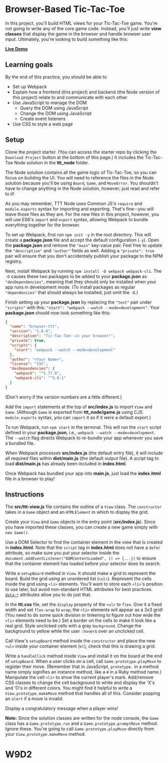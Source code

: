 # Browser-Based Tic-Tac-Toe

In this project, you'll build HTML views for your Tic-Tac-Toe game. You're not
going to write any of the core game code. Instead, you'll just write **view
classes** that display the game in the browser and handle browser user input.
Ultimately, you're looking to build something like this:

**[Live Demo][ttt-demo]**

## Learning goals

By the end of this practice, you should be able to

- Set up Webpack
- Explain how a frontend (this project) and backend (the Node version of this
  project) relate to and communicate with each other
- Use JavaScript to manage the DOM
  - Query the DOM using JavaScript
  - Change the DOM using JavaScript
  - Create event listeners
- Use CSS to style a web page

## Setup

Clone the project starter. (You can access the starter repo by clicking the
`Download Project` button at the bottom of this page.) It includes the
Tic-Tac-Toe Node solution in the __ttt_node__ folder.

The Node solution contains all the game logic of Tic-Tac-Toe, so you can focus
on building the UI. You will need to reference the files in the Node solution
because you'll be using `Board`, `Game`, and `MoveError`. You shouldn't have to
change anything in the Node solution, however; just read and refer to it!

As you may remember, TTT Node uses Common JS's `require` and `module.exports`
syntax for importing and exporting. That's fine--you will leave those files as
they are. For the new files in this project, however, you will use ES6's
`import` and `export` syntax, allowing Webpack to bundle everything together for
the browser.

To set up Webpack, first run `npm init -y` in the root directory. This will
create a __package.json__ file and accept the default configuration (`-y`). Open
the __package.json__ and remove the `"main"` key-value pair. Feel free to update
the `"description"` and `"author"` fields as well. Adding a `"private": true`
pair will ensure that you don't accidentally publish your package to the NPM
registry.

Next, install Webpack by running `npm install -D webpack webpack-cli`. The `-D`
causes these two packages to be added to your __package.json__ as
`"devDependencies"`, meaning that they should only be installed when your app
runs in development mode. (To install packages as regular `"dependencies"` that
should always be installed, just omit the `-D`.)

Finish setting up your __package.json__ by replacing the `"test"` pair under
`"scripts"` with this: `"start": "webpack --watch --mode=development"`. Your
__package.json__ should now look something like this:

```json
{
  "name": "browser-ttt",
  "version": "1.0.0",
  "description": "Tic-Tac-Toe--in your browser!",
  "private": true,
  "scripts": {
    "start": "webpack --watch --mode=development"
  },
  "author": "<Your Name>",
  "license": "ISC",
  "devDependencies": {
    "webpack": "^5.77.0",
    "webpack-cli": "^5.0.1"
  }
}
```

(Don't worry if the version numbers are a little different.)

Add the `import` statements at the top of __src/index.js__ to import `View` and
`Game`. (Although `Game` is exported from __ttt_node/game.js__ using CJS
`module.exports` syntax, you can `import` it as if it were a default export.)

To run Webpack, run `npm start` in the terminal. This will run the `start`
script defined in your __package.json__, i.e., `webpack --watch
--mode=development`. The `--watch` flag directs Webpack to re-bundle your app
whenever you save a bundled file.

When Webpack processes __src/index.js__ (the default entry file), it will
include all required files within __dist/main.js__ (the default output file). A
script tag to load __dist/main.js__ has already been included in __index.html__.

Once Webpack has bundled your app into __main.js__, just load the __index.html__
file in a browser to play!

## Instructions

The __src/ttt-view.js__ file contains the outline of a `View` class. The
`constructor` takes in a `Game` object and an `HTMLElement` in which to display
the grid.

Create your `View` and `Game` objects in the entry point (__src/index.js__).
Since you have imported these classes, you can create a new game simply with
`new Game()`.

Use a DOM Selector to find the container element in the view that is created in
__index.html__. Note that the `script` tag in __index.html__ does not have a
`defer` attribute, so make sure you put your selector inside the
`document.addEventListener("DOMContentLoaded", () => {...})` to ensure that the
container element has loaded before your selector does its search.

Write a `setupBoard` method in `View`. It should make a grid to represent the
board. Build the grid using an unordered list (`<ul>`). Represent the cells
inside the grid using `<li>` elements. You'll want to store each `<li>`'s
position to use later, but avoid non-standard HTML attributes for best
practices. [`data-*`][data-attr] attributes allow you to do just that.

In the __ttt.css__ file, set the `display` property of the `<ul>` to `flex`.
Give it a fixed width and set `flex-wrap` to `wrap`; the `<li>` elements will
appear as a 3x3 grid! (You need to do some quick division or tinkering to figure
out how wide the `<li>` elements need to be.) Set a border on the cells to make
it look like a real grid. Style unclicked cells with a gray `background`. Change
the background to yellow while the user `:hover`s over an unclicked cell.

Call View's `setupBoard` method inside the `constructor` and place the new
`<ul>` inside your container element (`el`); check that this is drawing a grid.

Write a `handleClick` method inside `View` and install it on the board at the
end of `setupBoard`. When a user clicks on a cell, call
`Game.prototype.playMove` to register their move. (Remember that in JavaScript,
`prototype.` in a method name simply signifies an instance method, like a `#` in
a Ruby method name.) Manipulate the cell `<li>` to show the current player's
mark. Add/remove CSS classes to change the cell background to white and display
the 'X's and 'O's in different colors. You might find it helpful to write a
`View.prototype.makeMove` method that handles all of this. Consider popping an
`alert` if a move is invalid.

Display a congratulatory message when a player wins!

**Note:** Since the solution classes are written for the node console, the
`Game` class has a `Game.prototype.run` and a `Game.prototype.promptMove`
method. Ignore these. You're going to call `Game.prototype.playMove` directly
from your `View.prototype.makeMove` method.

[ttt-demo]: http://appacademy.github.io/curriculum/browser-ttt
[data-attr]: https://developer.mozilla.org/en-US/docs/Learn/HTML/Howto/Use_data_attributes
# W9D2
